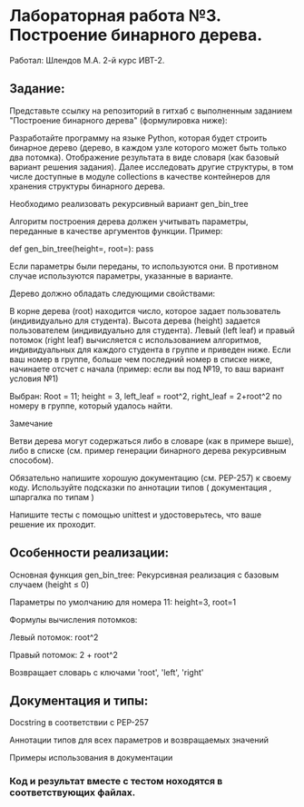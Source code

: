 # Лабораторная работа №3. Построение бинарного дерева.
Работал: Шлендов М.А. 2-й курс ИВТ-2.
## Задание:

Представьте ссылку на репозиторий в гитхаб с выполненным заданием "Построение бинарного дерева" (формулировка ниже):

Разработайте программу на языке Python, которая будет строить бинарное дерево (дерево, в каждом узле которого может быть только два потомка). Отображение результата в виде словаря (как базовый вариант решения задания). Далее исследовать другие структуры, в том числе доступные в модуле collections в качестве контейнеров для хранения структуры бинарного дерева. 

Необходимо реализовать рекурсивный вариант gen_bin_tree

Алгоритм построения дерева должен учитывать параметры, переданные в качестве аргументов функции. Пример: 

def gen_bin_tree(height=<number>, root=<number>):
    pass

Если параметры были переданы, то используются они. В противном случае используются параметры, указанные в варианте.

Дерево должно обладать следующими свойствами:

В корне дерева (root) находится число, которое задает пользователь (индивидуально для студента).
Высота дерева (height) задается пользователем (индивидуально для студента).
Левый (left leaf) и правый потомок (right leaf) вычисляется с использованием алгоритмов, индивидуальных для каждого студента в группе и приведен ниже.
Если ваш номер в группе, больше чем последний номер в списке ниже, начинаете отсчет с начала (пример: если вы под №19, то ваш вариант условия №1)

Выбран:
Root = 11; height = 3, left_leaf = root^2, right_leaf = 2+root^2
по номеру в группе, который удалось найти.

Замечание

Ветви дерева могут содержаться либо в словаре (как в примере выше), либо в списке (см. пример генерации бинарного дерева рекурсивным способом).

Обязательно напишите хорошую документацию  (см. PEP-257) к своему коду. Используйте подсказки по аннотации типов ( документация , шпаргалка по типам ) 

Напишите тесты с помощью unittest и удостоверьтесь, что ваше решение их проходит. 


## Особенности реализации:
Основная функция gen_bin_tree:
Рекурсивная реализация с базовым случаем (height ≤ 0)

Параметры по умолчанию для номера 11: height=3, root=1

Формулы вычисления потомков:

Левый потомок: root^2

Правый потомок: 2 + root^2

Возвращает словарь с ключами 'root', 'left', 'right'

## Документация и типы:
Docstring в соответствии с PEP-257

Аннотации типов для всех параметров и возвращаемых значений

Примеры использования в документации

### Код и результат вместе с тестом ноходятся в соответствующих файлах.
